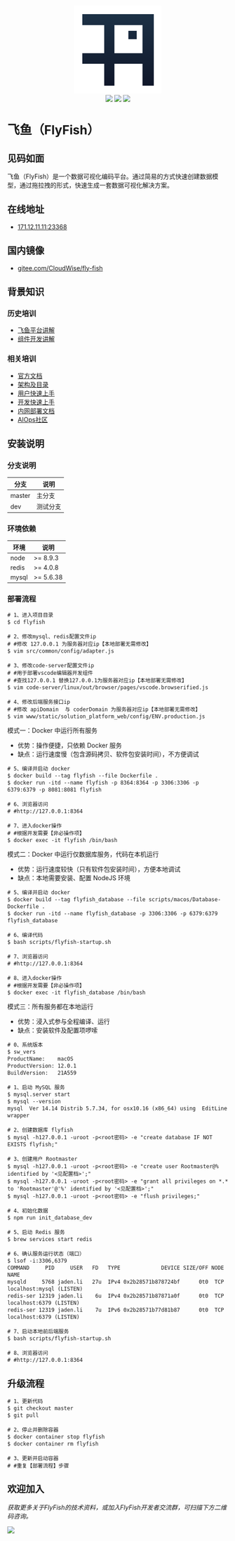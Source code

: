 <div align="center">
  <a href="https://github.com/CloudWise-OpenSource/FlyFish"><img src="./flyfishicon.png" alt="flyfish" /></a>
  <div align="center">
    <a href="https://github.com/CloudWise-OpenSource/FlyFish/pulls"><img src="https://badgen.net/github/prs/CloudWise-OpenSource/FlyFish" /></a>
    <a href="https://github.com/CloudWise-OpenSource/FlyFish/blob/main/LICENSE"><img src="https://badgen.net/github/license/CloudWise-OpenSource/FlyFish" /></a>
    <a href="https://github.com/CloudWise-OpenSource/FlyFish/releases"><img src="https://badgen.net/github/release/CloudWise-OpenSource/FlyFish" /></a>
  </div>
</div>

# 飞鱼（FlyFish）

## 见码如面

飞鱼（FlyFish）是一个数据可视化编码平台。通过简易的方式快速创建数据模型，通过拖拉拽的形式，快速生成一套数据可视化解决方案。

## 在线地址

- [171.12.11.11:23368](http://171.12.11.11:23368/)

## 国内镜像

- [gitee.com/CloudWise/fly-fish](https://gitee.com/CloudWise/fly-fish)

## 背景知识

### 历史培训

- [飞鱼平台讲解](http://docs.aiops.cloudwise.com/zh/flyfish)
- [组件开发讲解](http://docs.aiops.cloudwise.com/zh/flyfish/component/develop.html)

### 相关培训

- [官方文档](http://docs.aiops.cloudwise.com/zh/flyfish)
- [架构及目录](http://docs.aiops.cloudwise.com/zh/flyfish/design.html)
- [用户快速上手](http://docs.aiops.cloudwise.com/zh/flyfish/getting-started/)
- [开发快速上手](http://docs.aiops.cloudwise.com/zh/flyfish/component/basic.html)
- [内网部署文档](http://docs.aiops.cloudwise.com/zh/flyfish/deploy.html)
- [AIOps社区](https://www.cloudwise.ai/#/datalaker/dashboard)

## 安装说明

### 分支说明

| 分支        | 说明        |
| ----------- | ----------- |
| master      | 主分支      |
| dev         | 测试分支    |

### 环境依赖

| 环境  | 说明      |
| ----- | --------- |
| node  | >= 8.9.3  |
| redis | >= 4.0.8  |
| mysql | >= 5.6.38 |

### 部署流程

```
# 1、进入项目目录
$ cd flyfish

# 2、修改mysql、redis配置文件ip
# #修改 127.0.0.1 为服务器对应ip【本地部署无需修改】
$ vim src/common/config/adapter.js

# 3、修改code-server配置文件ip
# #用于部署vscode编辑器开发组件
# #查找127.0.0.1 替换127.0.0.1为服务器对应ip【本地部署无需修改】
$ vim code-server/linux/out/browser/pages/vscode.browserified.js

# 4、修改后端服务接口ip
# #修改 apiDomain  与 coderDomain 为服务器对应ip【本地部署无需修改】
$ vim www/static/solution_platform_web/config/ENV.production.js
```

模式一：Docker 中运行所有服务
- 优势：操作便捷，只依赖 Docker 服务
- 缺点：运行速度慢（包含源码拷贝、软件包安装时间），不方便调试

```
# 5、编译并启动 docker
$ docker build --tag flyfish --file Dockerfile .
$ docker run -itd --name flyfish -p 8364:8364 -p 3306:3306 -p 6379:6379 -p 8081:8081 flyfish

# 6、浏览器访问
# #http://127.0.0.1:8364

# 7、进入docker操作
# #根据开发需要【非必操作项】
$ docker exec -it flyfish /bin/bash
```

模式二：Docker 中运行仅数据库服务，代码在本机运行
- 优势：运行速度较快（只有软件包安装时间），方便本地调试
- 缺点：本地需要安装、配置 NodeJS 环境

```
# 5、编译并启动 docker
$ docker build --tag flyfish_database --file scripts/macos/Database-Dockerfile .
$ docker run -itd --name flyfish_database -p 3306:3306 -p 6379:6379 flyfish_database

# 6、编译代码
$ bash scripts/flyfish-startup.sh

# 7、浏览器访问
# #http://127.0.0.1:8364

# 8、进入docker操作
# #根据开发需要【非必操作项】
$ docker exec -it flyfish_database /bin/bash
```

模式三：所有服务都在本地运行
- 优势：浸入式参与全程编译、运行
- 缺点：安装软件及配置项啰嗦

```
# 0、系统版本
$ sw_vers
ProductName:    macOS
ProductVersion: 12.0.1
BuildVersion:   21A559

# 1、启动 MySQL 服务
$ mysql.server start
$ mysql --version 
mysql  Ver 14.14 Distrib 5.7.34, for osx10.16 (x86_64) using  EditLine wrapper

# 2、创建数据库 flyfish
$ mysql -h127.0.0.1 -uroot -p<root密码> -e "create database IF NOT EXISTS flyfish;"

# 3、创建用户 Rootmaster
$ mysql -h127.0.0.1 -uroot -p<root密码> -e "create user Rootmaster@% identified by '<见配置档>';"
$ mysql -h127.0.0.1 -uroot -p<root密码> -e "grant all privileges on *.* to 'Rootmaster'@'%' identified by '<见配置档>';"
$ mysql -h127.0.0.1 -uroot -p<root密码> -e "flush privileges;"

# 4、初始化数据
$ npm run init_database_dev

# 5、启动 Redis 服务
$ brew services start redis

# 6、确认服务运行状态（端口）
$ lsof -i:3306,6379
COMMAND     PID     USER   FD   TYPE             DEVICE SIZE/OFF NODE NAME
mysqld     5768 jaden.li   27u  IPv4 0x2b28571b878724bf      0t0  TCP localhost:mysql (LISTEN)
redis-ser 12319 jaden.li    6u  IPv4 0x2b28571b87871a0f      0t0  TCP localhost:6379 (LISTEN)
redis-ser 12319 jaden.li    7u  IPv6 0x2b28571b77d81b87      0t0  TCP localhost:6379 (LISTEN)

# 7、启动本地前后端服务
$ bash scripts/flyfish-startup.sh

# 8、浏览器访问
# #http://127.0.0.1:8364
```


## 升级流程

```
# 1、更新代码
$ git checkout master
$ git pull

# 2、停止并删除容器
$ docker container stop flyfish
$ docker container rm flyfish

# 3、更新并启动容器
# #重复【部署流程】步骤
```

## 欢迎加入

*获取更多关于FlyFish的技术资料，或加入FlyFish开发者交流群，可扫描下方二维码咨询。*

<img src="https://gitee.com/CloudWise/fly-fish/raw/main/doc/images/Susie.png" width="550px"/>

